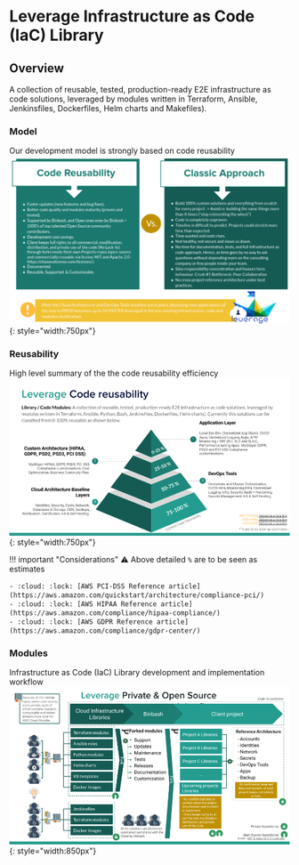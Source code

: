# Leverage Infrastructure as Code (IaC) Library

## Overview
A collection of reusable, tested, production-ready E2E
infrastructure as code solutions, leveraged by modules written in Terraform, Ansible, Jenkinsfiles, 
Dockerfiles, Helm charts and Makefiles).

### Model

Our development model is strongly based on code reusability 
![infra-as-code-library](../../assets/images/diagrams/infra-as-code-library-specs.png "Leverage"){: style="width:750px"}

### Reusability
High level summary of the the code reusability efficiency  
![infra-as-code-library](../../assets/images/diagrams/infra-as-code-library-reuse.png "Leverage"){: style="width:750px"}


!!! important "Considerations"
    :warning: Above detailed `%` are to be seen as estimates 
    
    - :cloud: :lock: [AWS PCI-DSS Reference article](https://aws.amazon.com/quickstart/architecture/compliance-pci/)
    - :cloud: :lock: [AWS HIPAA Reference article](https://aws.amazon.com/compliance/hipaa-compliance/)
    - :cloud: :lock: [AWS GDPR Reference article](https://aws.amazon.com/compliance/gdpr-center/)

### Modules
Infrastructure as Code (IaC) Library development and implementation workflow  
![infra-as-code-library](../../assets/images/diagrams/infra-as-code-library-workflow.png "Leverage"){: style="width:850px"}


